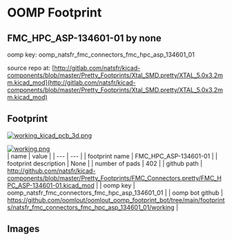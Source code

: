# OOMP Footprint  
## FMC_HPC_ASP-134601-01  by none  
  
oomp key: oomp_natsfr_fmc_connectors_fmc_hpc_asp_134601_01  
  
source repo at: [http://gitlab.com/natsfr/kicad-components/blob/master/Pretty_Footprints/Xtal_SMD.pretty/XTAL_5.0x3.2mm.kicad_mod](http://gitlab.com/natsfr/kicad-components/blob/master/Pretty_Footprints/Xtal_SMD.pretty/XTAL_5.0x3.2mm.kicad_mod)  
## Footprint  
  
[![working_kicad_pcb_3d.png](working_kicad_pcb_3d_600.png)](working_kicad_pcb_3d.png)  
  
[![working.png](working_600.png)](working.png)  
| name | value | 
| --- | --- | 
| footprint name | FMC_HPC_ASP-134601-01 | 
| footprint description | None | 
| number of pads | 402 | 
| github path | http://github.com/natsfr/kicad-components/blob/master/Pretty_Footprints/FMC_Connectors.pretty/FMC_HPC_ASP-134601-01.kicad_mod | 
| oomp key | oomp_natsfr_fmc_connectors_fmc_hpc_asp_134601_01 | 
| oomp bot github | https://github.com/oomlout/oomlout_oomp_footprint_bot/tree/main/footprints/natsfr_fmc_connectors_fmc_hpc_asp_134601_01/working | 
## Images  
